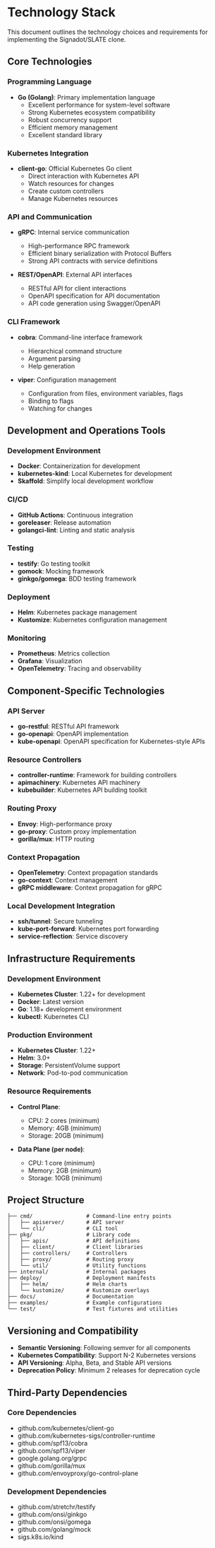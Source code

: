 # Technology Stack

This document outlines the technology choices and requirements for implementing the Signadot/SLATE clone.

## Core Technologies

### Programming Language
- **Go (Golang)**: Primary implementation language
  - Excellent performance for system-level software
  - Strong Kubernetes ecosystem compatibility
  - Robust concurrency support
  - Efficient memory management
  - Excellent standard library

### Kubernetes Integration
- **client-go**: Official Kubernetes Go client
  - Direct interaction with Kubernetes API
  - Watch resources for changes
  - Create custom controllers
  - Manage Kubernetes resources

### API and Communication
- **gRPC**: Internal service communication
  - High-performance RPC framework
  - Efficient binary serialization with Protocol Buffers
  - Strong API contracts with service definitions

- **REST/OpenAPI**: External API interfaces
  - RESTful API for client interactions
  - OpenAPI specification for API documentation
  - API code generation using Swagger/OpenAPI

### CLI Framework
- **cobra**: Command-line interface framework
  - Hierarchical command structure
  - Argument parsing
  - Help generation

- **viper**: Configuration management
  - Configuration from files, environment variables, flags
  - Binding to flags
  - Watching for changes

## Development and Operations Tools

### Development Environment
- **Docker**: Containerization for development
- **kubernetes-kind**: Local Kubernetes for development
- **Skaffold**: Simplify local development workflow

### CI/CD
- **GitHub Actions**: Continuous integration
- **goreleaser**: Release automation
- **golangci-lint**: Linting and static analysis

### Testing
- **testify**: Go testing toolkit
- **gomock**: Mocking framework
- **ginkgo/gomega**: BDD testing framework

### Deployment
- **Helm**: Kubernetes package management
- **Kustomize**: Kubernetes configuration management

### Monitoring
- **Prometheus**: Metrics collection
- **Grafana**: Visualization
- **OpenTelemetry**: Tracing and observability

## Component-Specific Technologies

### API Server
- **go-restful**: RESTful API framework
- **go-openapi**: OpenAPI implementation
- **kube-openapi**: OpenAPI specification for Kubernetes-style APIs

### Resource Controllers
- **controller-runtime**: Framework for building controllers
- **apimachinery**: Kubernetes API machinery
- **kubebuilder**: Kubernetes API building toolkit

### Routing Proxy
- **Envoy**: High-performance proxy
- **go-proxy**: Custom proxy implementation
- **gorilla/mux**: HTTP routing

### Context Propagation
- **OpenTelemetry**: Context propagation standards
- **go-context**: Context management
- **gRPC middleware**: Context propagation for gRPC

### Local Development Integration
- **ssh/tunnel**: Secure tunneling
- **kube-port-forward**: Kubernetes port forwarding
- **service-reflection**: Service discovery

## Infrastructure Requirements

### Development Environment
- **Kubernetes Cluster**: 1.22+ for development
- **Docker**: Latest version
- **Go**: 1.18+ development environment
- **kubectl**: Kubernetes CLI

### Production Environment
- **Kubernetes Cluster**: 1.22+
- **Helm**: 3.0+
- **Storage**: PersistentVolume support
- **Network**: Pod-to-pod communication

### Resource Requirements
- **Control Plane**:
  - CPU: 2 cores (minimum)
  - Memory: 4GB (minimum)
  - Storage: 20GB (minimum)

- **Data Plane (per node)**:
  - CPU: 1 core (minimum)
  - Memory: 2GB (minimum)
  - Storage: 10GB (minimum)

## Project Structure

```
├── cmd/                 # Command-line entry points
│   ├── apiserver/       # API server
│   └── cli/             # CLI tool
├── pkg/                 # Library code
│   ├── apis/            # API definitions
│   ├── client/          # Client libraries
│   ├── controllers/     # Controllers
│   ├── proxy/           # Routing proxy
│   └── util/            # Utility functions
├── internal/            # Internal packages
├── deploy/              # Deployment manifests
│   ├── helm/            # Helm charts
│   └── kustomize/       # Kustomize overlays
├── docs/                # Documentation
├── examples/            # Example configurations
└── test/                # Test fixtures and utilities
```

## Versioning and Compatibility

- **Semantic Versioning**: Following semver for all components
- **Kubernetes Compatibility**: Support N-2 Kubernetes versions
- **API Versioning**: Alpha, Beta, and Stable API versions
- **Deprecation Policy**: Minimum 2 releases for deprecation cycle

## Third-Party Dependencies

### Core Dependencies
- github.com/kubernetes/client-go
- github.com/kubernetes-sigs/controller-runtime
- github.com/spf13/cobra
- github.com/spf13/viper
- google.golang.org/grpc
- github.com/gorilla/mux
- github.com/envoyproxy/go-control-plane

### Development Dependencies
- github.com/stretchr/testify
- github.com/onsi/ginkgo
- github.com/onsi/gomega
- github.com/golang/mock
- sigs.k8s.io/kind
